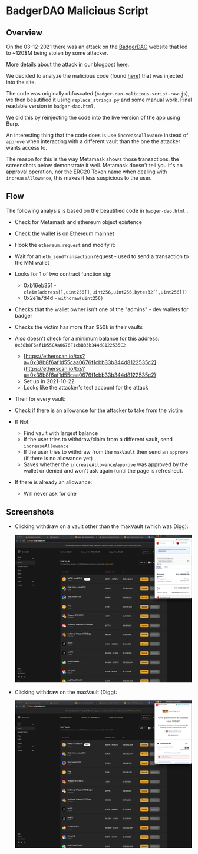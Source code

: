 # BadgerDAO Malicious Script

## Overview
On the 03-12-2021 there was an attack on the [BadgerDAO](https://app.badger.com/) website that led to ~120$M being stolen by some attacker.

More details about the attack in our blogpost [here]().

We decided to analyze the malicious code (found [here](https://web.archive.org/web/20211129204203/https://app.badger.com/)) that was injected into the site.

The code was originally obfuscated (`badger-dao-malicious-script-raw.js`), we then beautified it using `replace_strings.py` and some manual work.
Final readable version in `badger-dao.html`.

We did this by reinjecting the code into the live version of the app using Burp.

An interesting thing that the code does is use `increaseAllowance` instead of `approve` when interacting with a different vault than the one the attacker wants access to.

The reason for this is the way Metamask shows those transactions, the screenshots below demonstrate it well. Metamask doesn't tell you it's an approval operation, nor the ERC20 Token name when dealing with `increaseAllowance`, this makes it less suspicious to the user.

## Flow
The following analysis is based on the beautified code in `badger-dao.html` .
- Check for Metamask and ethereum object existence
- Check the wallet is on Ethereum mainnet
- Hook the `ethereum.request` and modify it:
- Wait for an `eth_sendTransaction` request - used to send a transaction to the MM wallet
- Looks for 1 of two contract function sig:
    - 0xb16eb351 - `claim(address[],uint256[],uint256,uint256,bytes32[],uint256[])`
    - 0x2e1a7d4d - `withdraw(uint256)`

- Checks that the wallet owner isn't one of the "admins" - dev wallets for badger
- Checks the victim has more than $50k in their vaults
- Also doesn't check for a minimum balance for this address: `0x38b8F6af1D55CAa0676F1cbB33b344d8122535C2`
    - [https://etherscan.io/txs?a=0x38b8f6af1d55caa0676f1cbb33b344d8122535c2](https://etherscan.io/txs?a=0x38b8f6af1d55caa0676f1cbb33b344d8122535c2)
    - Set up in 2021-10-22
    - Looks like the attacker's test account for the attack
- Then for every vault:
- Check if there is an allowance for the attacker to take from the victim
- If Not:
    - Find vault with largest balance
    - If the user tries to withdraw/claim from a different vault, send `increaseAllowance`
    - If the user tries to withdraw from the `maxVault` then send an `approve` (if there is no allowance yet)
    - Saves whether the `increaseAllowance`/`approve` was approved by the wallet or denied and won't ask again (until the page is refreshed).
- If there is already an allowance:
    - Will never ask for one
    


## Screenshots

- Clicking withdraw on a vault other than the maxVault (which was Digg):
    
    ![increaseAllowance.png](imgs/increaseAllowance.png)
    
- Clicking withdraw on the maxVault (Digg):
    
    ![approve.png](imgs/approve.png)